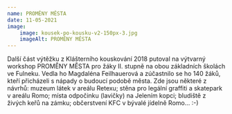 ```yaml
---
name: PROMĚNY MĚSTA
date: 11-05-2021
image:
    image: kousek-po-kousku-v2-150px-3.jpg
    imageAlt: PROMĚNY MĚSTA
---
```

Další část výtěžku z Klášterního kouskování 2018 putoval na výtvarný workshop PROMĚNY MĚSTA pro žáky II. stupně na obou základních školách ve Fulneku. Vedla ho Magdaléna Feilhauerová a zúčastnilo se ho 140 žáků, kteří přicházeli s nápady o budoucí podobě města. Zde jsou některé z návrhů: muzeum látek v areálu Retexu; stěna pro legální graffiti a skatepark v areálu Romo; místa odpočinku (lavičky) na Jelením kopci; bludiště z živých keřů na zámku; občerstvení KFC v bývalé jídelně Romo… :-)

